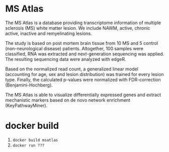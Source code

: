 # MS Atlas
The MS Atlas is a database providing transcriptome information of multiple sclerosis (MS) white matter lesion. We include NAWM, active, chronic active, inactive and remyelinating lesions.

The study is based on post mortem brain tissue from 10 MS and 5 control (non-neurological disease) patients. Altogether, 100 samples were classified, RNA was extracted and next-generation sequencing was applied. The resulting sequencing data were analyzed with edgeR.

Based on the normalized read count, a generalized linear model (accounting for age, sex and lesion distribution) was trained for every lesion type. Finally, the calculated p-values were normalized with FDR-correction (Benjamini-Hochberg).

The MS Atlas is able to visualize differentially expressed genes and extract mechanistic markers based on de novo network enrichment (KeyPathwayMiner). 

# docker build

1) ```docker build msatlas```
2) ```docker run ???``` 

